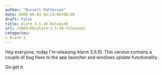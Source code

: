 ```yaml
---
author: "Russell Patterson"
date: 2009-08-03 04:24:06+00:00
draft: false
title: Alarm 3.5.10 Released
url: /2009/08/alarm-3-5-10-released/
categories:
- Alarm 3
---
```


Hey everyone, today I'm releasing Alarm 3.5.10.  This version contains a couple of bug fixes to the app launcher and windows update functionality.

Go get it.
